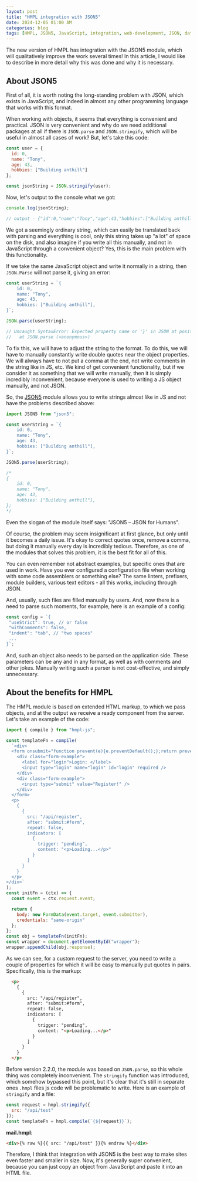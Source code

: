 ```yaml
---
layout: post
title: "HMPL integration with JSON5"
date: 2024-12-05 01:00 AM
categories: blog
tags: [HMPL, JSON5, JavaScript, integration, web-development, JSON, data-format]
---
```


The new version of HMPL has integration with the JSON5 module, which will qualitatively improve the work several times! In this article, I would like to describe in more detail why this was done and why it is necessary.

## About JSON5

First of all, it is worth noting the long-standing problem with JSON, which exists in JavaScript, and indeed in almost any other programming language that works with this format.

When working with objects, it seems that everything is convenient and practical. JSON is very convenient and why do we need additional packages at all if there is `JSON.parse` and `JSON.stringify`, which will be useful in almost all cases of work? But, let's take this code:

```javascript
const user = {
  id: 0,
  name: "Tony",
  age: 43,
  hobbies: ["Building anthill"]
};

const jsonString = JSON.stringify(user);
```

Now, let's output to the console what we got:

```javascript
console.log(jsonString);

// output - {"id":0,"name":"Tony","age":43,"hobbies":["Building anthill"]}
```

We got a seemingly ordinary string, which can easily be translated back with parsing and everything is cool, only this string takes up "a lot" of space on the disk, and also imagine if you write all this manually, and not in JavaScript through a convenient object? Yes, this is the main problem with this functionality.

If we take the same JavaScript object and write it normally in a string, then `JSON.Parse` will not parse it, giving an error:

```javascript
const userString = `{
    id: 0,
    name: "Tony",
    age: 43,
    hobbies: ["Building anthill"],
}`;

JSON.parse(userString);

// Uncaught SyntaxError: Expected property name or '}' in JSON at position 6 (line 2 column 5)
//   at JSON.parse (<anonymous>)
```

To fix this, we will have to adjust the string to the format. To do this, we will have to manually constantly write double quotes near the object properties. We will always have to not put a comma at the end, not write comments in the string like in JS, etc. We kind of get convenient functionality, but if we consider it as something that we will write manually, then it is simply incredibly inconvenient, because everyone is used to writing a JS object manually, and not JSON.

So, the [JSON5](https://www.npmjs.com/package/json5) module allows you to write strings almost like in JS and not have the problems described above:

```javascript
import JSON5 from "json5";

const userString = `{
    id: 0,
    name: "Tony",
    age: 43,
    hobbies: ["Building anthill"],
}`;

JSON5.parse(userString);

/*
{
    id: 0,
    name: "Tony",
    age: 43,
    hobbies: ["Building anthill"],
};
*/
```

Even the slogan of the module itself says: "JSON5 – JSON for Humans".

Of course, the problem may seem insignificant at first glance, but only until it becomes a daily issue. It's okay to correct quotes once, remove a comma, but doing it manually every day is incredibly tedious. Therefore, as one of the modules that solves this problem, it is the best fit for all of this.

You can even remember not abstract examples, but specific ones that are used in work. Have you ever configured a configuration file when working with some code assemblers or something else? The same linters, prefixers, module builders, various text editors - all this works, including through JSON.

And, usually, such files are filled manually by users. And, now there is a need to parse such moments, for example, here is an example of a config:

```javascript
const config = `{
 "useStrict": true, // or false
 "withComments": false,
 "indent": "tab", // "two spaces"
 ...
}`;
```

And, such an object also needs to be parsed on the application side. These parameters can be any and in any format, as well as with comments and other jokes. Manually writing such a parser is not cost-effective, and simply unnecessary.

## About the benefits for HMPL

The HMPL module is based on extended HTML markup, to which we pass objects, and at the output we receive a ready component from the server. Let's take an example of the code:

```javascript
import { compile } from "hmpl-js";

const templateFn = compile(
  `<div>
  <form onsubmit="function prevent(e){e.preventDefault();};return prevent(event);" id="form">
    <div class="form-example">
      <label for="login">Login: </label>
      <input type="login" name="login" id="login" required />
    </div>
    <div class="form-example">
      <input type="submit" value="Register!" />
    </div>
  </form>
  <p>
    {
      {
        src: "/api/register",
        after: "submit:#form",
        repeat: false,
        indicators: [
          {
            trigger: "pending",
            content: "<p>Loading...</p>"
          }
        ]
      }
    }
  </p>
</div>`
);
const initFn = (ctx) => {
  const event = ctx.request.event;

  return {
    body: new FormData(event.target, event.submitter),
    credentials: "same-origin"
  };
};
const obj = templateFn(initFn);
const wrapper = document.getElementById("wrapper");
wrapper.appendChild(obj.response);
```

As we can see, for a custom request to the server, you need to write a couple of properties for which it will be easy to manually put quotes in pairs. Specifically, this is the markup:

```html
  <p>
    {
      {
        src: "/api/register",
        after: "submit:#form",
        repeat: false,
        indicators: [
          {
            trigger: "pending",
            content: "<p>Loading...</p>"
          }
        ]
      }
    }
  </p>
```

Before version 2.2.0, the module was based on `JSON.parse`, so this whole thing was completely inconvenient. The `stringify` function was introduced, which somehow bypassed this point, but it's clear that it's still in separate ones `.hmpl` files js code will be problematic to write. Here is an example of `stringify` and a file:

```javascript
const request = hmpl.stringify({
  src: "/api/test"
});
const templateFn = hmpl.compile(`{${request}}`);
```

**mail.hmpl**:

```html
<div>{% raw %}{{ src: "/api/test" }}{% endraw %}</div>
```

Therefore, I think that integration with JSON5 is the best way to make sites even faster and smaller in size. Now, it's generally super convenient, because you can just copy an object from JavaScript and paste it into an HTML file.
